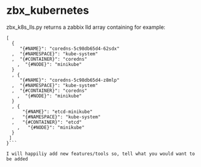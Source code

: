 # zbx_kubernetes
zbx_k8s_lls.py returns a zabbix lld array containing for example:
```{"data":
[
  { 
     "{#NAME}": "coredns-5c98db65d4-62sdx"
  ,  "{#NAMESPACE}": "kube-system"
  ,  "{#CONTAINER}": "coredns"
	,  "{#NODE}": "minikube"
  }
  , {
     "{#NAME}": "coredns-5c98db65d4-z8mlp"
  ,  "{#NAMESPACE}": "kube-system"
  ,  "{#CONTAINER}": "coredns"
	,  "{#NODE}": "minikube"
  }
  , {
      "{#NAME}": "etcd-minikube"
  ,   "{#NAMESPACE}": "kube-system"
  ,   "{#CONTAINER}": "etcd"
	,   "{#NODE}": "minikube"
  }
 ]
}```

I will happiliy add new features/tools so, tell what you would want to be added
